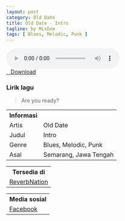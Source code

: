 ```yaml
---
layout: post
category: Old Date
title: Old Date - Intro
tagline: by MixDom
tags: [ Blues, Melodic, Punk ]
---
```


<audio class='js-player' style="--plyr-color-main: #212121;" controls>
<source src="https://drive.google.com/uc?authuser=0&id=162WfGmBLkJoSIWsyoX8WmuQbpDWTBENi&export=download" type="audio/mp3">
</audio>

<!--more-->

<div class="post-button text-center">
<a target="_blank" class="btn" href="https://drive.google.com/uc?authuser=0&id=162WfGmBLkJoSIWsyoX8WmuQbpDWTBENi&export=download">
<i class="fa fa-caret-down" aria-hidden="true"></i>&nbsp; &nbsp;Download
</a>
</div>

### Lirik lagu
> Are you ready?

<table>
<tr>
<th>Informasi</th>
<th></th>
</tr>
<tr>
<td>Artis</td>
<td>Old Date</td>
</tr>
<tr>
<td>Judul</td>
<td>Intro</td>
</tr>
<tr>
<td>Genre</td>
<td>Blues, Melodic, Punk</td>
</tr>
<tr>
<td>Asal</td>
<td>Semarang, Jawa Tengah</td>
</tr>
</table>

<table>
<tr>
<th>Tersedia di</th>
</tr>
<tr>
<td><a href="https://www.reverbnation.com/olddate" target="_blank">ReverbNation</a></td>
</tr>
</table>

<table>
<tr>
<th>Media sosial</th>
</tr>
<tr>
<td><a href="https://facebook.com/people/Old-Date-Melodic/100063629473948/" target="_blank">Facebook</a></td>
</tr>
</table>
